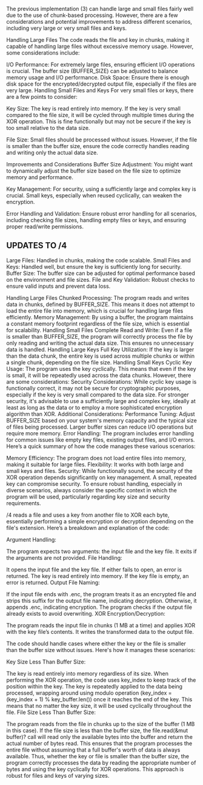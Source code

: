 The previous implementation (3) can handle large and small files fairly well due to the use of chunk-based processing. However, there are a few considerations and potential improvements to address different scenarios, including very large or very small files and keys.

Handling Large Files
The code reads the file and key in chunks, making it capable of handling large files without excessive memory usage. However, some considerations include:

I/O Performance: For extremely large files, ensuring efficient I/O operations is crucial. The buffer size (BUFFER_SIZE) can be adjusted to balance memory usage and I/O performance.
Disk Space: Ensure there is enough disk space for the encrypted/decrypted output file, especially if the files are very large.
Handling Small Files and Keys
For very small files or keys, there are a few points to consider:

Key Size: The key is read entirely into memory. If the key is very small compared to the file size, it will be cycled through multiple times during the XOR operation. This is fine functionally but may not be secure if the key is too small relative to the data size.

File Size: Small files should be processed without issues. However, if the file is smaller than the buffer size, ensure the code correctly handles reading and writing only the actual data size.

Improvements and Considerations
Buffer Size Adjustment: You might want to dynamically adjust the buffer size based on the file size to optimize memory and performance.

Key Management: For security, using a sufficiently large and complex key is crucial. Small keys, especially when reused cyclically, can weaken the encryption.

Error Handling and Validation: Ensure robust error handling for all scenarios, including checking file sizes, handling empty files or keys, and ensuring proper read/write permissions.

## UPDATES TO   /4 
Large Files: Handled in chunks, making the code scalable.
Small Files and Keys: Handled well, but ensure the key is sufficiently long for security.
Buffer Size: The buffer size can be adjusted for optimal performance based on the environment and file sizes.
File and Key Validation: Robust checks to ensure valid inputs and prevent data loss.

Handling Large Files
Chunked Processing: The program reads and writes data in chunks, defined by BUFFER_SIZE. This means it does not attempt to load the entire file into memory, which is crucial for handling large files efficiently.
Memory Management: By using a buffer, the program maintains a constant memory footprint regardless of the file size, which is essential for scalability.
Handling Small Files
Complete Read and Write: Even if a file is smaller than BUFFER_SIZE, the program will correctly process the file by only reading and writing the actual data size. This ensures no unnecessary data is handled.
Handling Large Keys
Full Key Utilization: If the key is larger than the data chunk, the entire key is used across multiple chunks or within a single chunk, depending on the file size.
Handling Small Keys
Cyclic Key Usage: The program uses the key cyclically. This means that even if the key is small, it will be repeatedly used across the data chunks. However, there are some considerations:
Security Considerations: While cyclic key usage is functionally correct, it may not be secure for cryptographic purposes, especially if the key is very small compared to the data size. For stronger security, it's advisable to use a sufficiently large and complex key, ideally at least as long as the data or to employ a more sophisticated encryption algorithm than XOR.
Additional Considerations:
Performance Tuning: Adjust BUFFER_SIZE based on your system's memory capacity and the typical size of files being processed. Larger buffer sizes can reduce I/O operations but require more memory.
Error Handling: The program includes error handling for common issues like empty key files, existing output files, and I/O errors.
Here’s a quick summary of how the code manages these various scenarios:

Memory Efficiency: The program does not load entire files into memory, making it suitable for large files.
Flexibility: It works with both large and small keys and files.
Security: While functionally sound, the security of the XOR operation depends significantly on key management. A small, repeated key can compromise security.
To ensure robust handling, especially in diverse scenarios, always consider the specific context in which the program will be used, particularly regarding key size and security requirements.

/4 reads a file and uses a key from another file to XOR each byte, essentially performing a simple encryption or decryption depending on the file's extension. Here’s a breakdown and explanation of the code:

Argument Handling:

The program expects two arguments: the input file and the key file. It exits if the arguments are not provided.
File Handling:

It opens the input file and the key file. If either fails to open, an error is returned.
The key is read entirely into memory. If the key file is empty, an error is returned.
Output File Naming:

If the input file ends with .enc, the program treats it as an encrypted file and strips this suffix for the output file name, indicating decryption. Otherwise, it appends .enc, indicating encryption.
The program checks if the output file already exists to avoid overwriting.
XOR Encryption/Decryption:

The program reads the input file in chunks (1 MB at a time) and applies XOR with the key file’s contents. It writes the transformed data to the output file.

The code should handle cases where either the key or the file is smaller than the buffer size without issues. Here's how it manages these scenarios:

Key Size Less Than Buffer Size:

The key is read entirely into memory regardless of its size. When performing the XOR operation, the code uses key_index to keep track of the position within the key. The key is repeatedly applied to the data being processed, wrapping around using modulo operation (key_index = (key_index + 1) % key_buffer.len()) once it reaches the end of the key. This means that no matter the key size, it will be used cyclically throughout the file.
File Size Less Than Buffer Size:

The program reads from the file in chunks up to the size of the buffer (1 MB in this case). If the file size is less than the buffer size, the file.read(&mut buffer)? call will read only the available bytes into the buffer and return the actual number of bytes read. This ensures that the program processes the entire file without assuming that a full buffer's worth of data is always available.
Thus, whether the key or file is smaller than the buffer size, the program correctly processes the data by reading the appropriate number of bytes and using the key cyclically for XOR operations. This approach is robust for files and keys of varying sizes.
